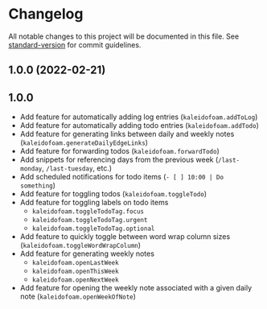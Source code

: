 # Changelog

All notable changes to this project will be documented in this file. See [standard-version](https://github.com/conventional-changelog/standard-version) for commit guidelines.

## 1.0.0 (2022-02-21)

## 1.0.0

- Add feature for automatically adding log entries (`kaleidofoam.addToLog`)
- Add feature for automatically adding todo entries (`kaleidofoam.addTodo`)
- Add feature for generating links between daily and weekly notes (`kaleidofoam.generateDailyEdgeLinks`)
- Add feature for forwarding todos (`kaleidofoam.forwardTodo`)
- Add snippets for referencing days from the previous week (`/last-monday`, `/last-tuesday`, etc.)
- Add scheduled notifications for todo items (`- [ ] 10:00 | Do something`)
- Add feature for toggling todos (`kaleidofoam.toggleTodo`)
- Add feature for toggling labels on todo items
  - `kaleidofoam.toggleTodoTag.focus`
  - `kaleidofoam.toggleTodoTag.urgent`
  - `kaleidofoam.toggleTodoTag.optional`
- Add feature to quickly toggle between word wrap column sizes (`kaleidofoam.toggleWordWrapColumn`)
- Add feature for generating weekly notes
  - `kaleidofoam.openLastWeek`
  - `kaleidofoam.openThisWeek`
  - `kaleidofoam.openNextWeek`
- Add feature for opening the weekly note associated with a given daily note (`kaleidofoam.openWeekOfNote`)
